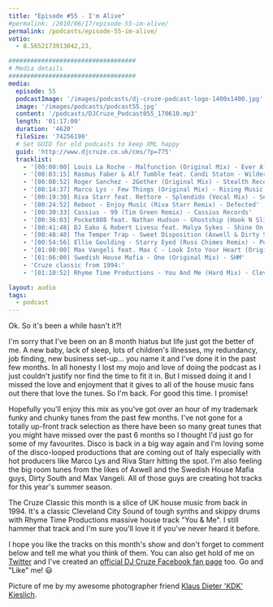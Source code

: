 ```yaml
---
title: "Episode #55 - I'm Alive"
#permalink: /2010/06/17/episode-55-im-alive/
permalink: /podcasts/episode-55-im-alive/
votio:
  - 8.5652173913042,23,

###################################
# Media details
###################################
media:
  episode: 55
  podcastImage: '/images/podcasts/dj-cruze-podcast-logo-1400x1400.jpg'
  image: '/images/podcasts/podcast55.jpg'
  content: '/podcasts/DJCruze_Podcast055_170610.mp3'
  length: '01:17:00'
  duration: '4620'
  fileSize: '74256190'
  # Set GUID for old podcasts to keep XML happy
  guid: 'http://www.djcruze.co.uk/cms/?p=775'
  tracklist:
    - '[00:00:00] Louis La Roche - Malfunction (Original Mix) - Ever After'
    - '[00:03:15] Rasmus Faber & Alf Tumble feat. Candi Staton - Wilder Side (Original Mix) - Defected'
    - '[00:08:52] Roger Sanchez - 2Gether (Original Mix) - Stealth Records'
    - '[00:14:37] Marco Lys - Few Things (Original Mix) - Rising Music'
    - '[00:19:30] Riva Starr feat. Rettore - Splendido (Vocal Mix) - Snatch! Records'
    - '[00:24:52] Reboot - Enjoy Music (Riva Starr Remix) - Defected'
    - '[00:30:33] Cassius - 99 (Tim Green Remix) - Cassius Records'
    - '[00:36:03] Pocket808 feat. Nathan Hudson - Ghostship (Hook N Sling Remix) - Hussle Recordings'
    - '[00:41:48] DJ Eako & Robert Livesu feat. Malya Sykes - Shine On (Eako & Livesu Steel Mix) - CR2 Records'
    - '[00:48:40] The Temper Trap - Sweet Disposition (Axwell & Dirty South Remix) - Infectious Records'
    - '[00:54:56] Ellie Goulding - Starry Eyed (Russ Chimes Remix) - Polydor / Cassius - The Sound Of Violence (Acapella)'
    - '[01:00:00] Max Vangeli feat. Max C - Look Into Your Heart (Original Mix) - U-Boot'
    - '[01:06:00] Swedish House Mafia - One (Original Mix) - SHM'
    - 'Cruze classic from 1994:'
    - '[01:10:52] Rhyme Time Productions - You And Me (Hard Mix) - Cleveland City Records'

layout: audio
tags:
  - podcast
---
```


Ok. So it's been a while hasn't it?!

I'm sorry that I've been on an 8 month hiatus but life just got the better of me. A new baby, lack of sleep, lots of children's illnesses, my redundancy, job finding, new business set-up... you name it and I've done it in the past few months. In all honesty I lost my mojo and love of doing the podcast as I just couldn't justify nor find the time to fit it in. But I missed doing it and I missed the love and enjoyment that it gives to all of the house music fans out there that love the tunes. So I'm back. For good this time. I promise!

Hopefully you'll enjoy this mix as you've got over an hour of my trademark funky and chunky tunes from the past few months. I've not gone for a totally up-front track selection as there have been so many great tunes that you might have missed over the past 6 months so I thought I'd just go for some of my favourites. Disco is back in a big way again and I'm loving some of the disco-looped productions that are coming out of Italy especially with hot producers like Marco Lys and Riva Starr hitting the spot. I'm also feeling the big room tunes from the likes of Axwell and the Swedish House Mafia guys, Dirty South and Max Vangeli. All of those guys are creating hot tracks for this year's summer season.

The Cruze Classic this month is a slice of UK house music from back in 1994. It's a classic Cleveland City Sound of tough synths and skippy drums with Rhyme Time Productions massive house track "You & Me". I still hammer that track and I'm sure you'll love it if you've never heard it before.

I hope you like the tracks on this month's show and don't forget to comment below and tell me what you think of them. You can also get hold of me on [Twitter][2] and I've created an [official DJ Cruze Facebook fan page][3] too. Go and "Like" me! 😃

Picture of me by my awesome photographer friend [Klaus Dieter 'KDK' Kieslich][6].

[1]: http://www.djcruze.co.uk/cms/wp-content/uploads/2010/06/podcast55.jpg
[2]: http://twitter.com/djcruze
[3]: http://www.facebook.com/housedjcruze
[4]: http://www.djcruze.co.uk/cms/wp-content/DownloadButton.gif
[5]: http://www.djcruzeaudio.co.uk/podcasts/DJCruze_Podcast055_170610.mp3
[6]: http://www.facebook.com/kdk74FOTO
